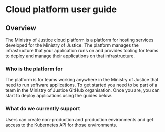 # Cloud platform user guide

## Overview

The Ministry of Justice cloud platform is a platform for hosting services
developed for the Ministry of Justice. The platform manages the infrastructure
that your application runs on and provides tooling for teams to deploy and
manage their applications on that infrastructure.

### Who is the platform for

The platform is for teams working anywhere in the Ministry of Justice that need
to run software applications. To get started you need to be part of a team in
the Ministry of Justice GitHub organisation. Once you are, you can start to
deploy applications using the guides below.

### What do we currently support

Users can create non-production and production environments and get access to
the Kubernetes API for those environments.
